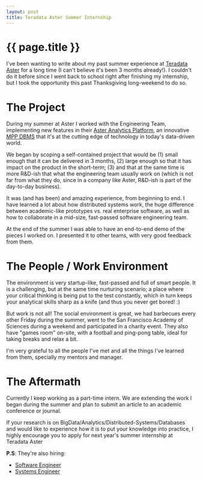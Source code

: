 ```yaml
---
layout: post
title: Teradata Aster Summer Internship
---
```


# {{ page.title }}

I've been wanting to write about my past summer experience at [Teradata Aster][aster] for a long 
time (I can't believe it's been 3 months already!). I couldn't do it before since I went back to 
school right after finishing my internship, but I took the opportunity this past Thanksgiving 
long-weekend to do so.

# The Project

During my summer at Aster I worked with the Engineering Team, implementing new features in their 
[Aster Analytics Platform][ncluster], an innovative [MPP DBMS][mpp] that it's at the cutting edge of 
technology in today's data-driven world.

We began by scoping a self-contained project that would be (1) small enough that it can be delivered 
in 3 months, (2) large enough so that it has impact on the product in the short-term; (3) and that 
at the same time is more R&D-ish that what the engineering team usually work on (which is not far 
from what they do, since in a company like Aster, R&D-ish is part of the day-to-day business).

It was (and has been) and amazing experience, from beginning to end. I have learned a lot about how 
distributed systems work, the huge difference between academic-like prototypes vs. real enterprise 
software, as well as how to collaborate in a mid-size, fast-passed software engineering team.

At the end of the summer I was able to have an end-to-end demo of the pieces I worked on. I 
presented it to other teams, with very good feedback from them.

# The People / Work Environment

The environment is very startup-like, fast-passed and full of smart people. It is a challenging, but 
at the same time nurturing scenario; a place where your critical thinking is being put to the test 
constantly, which in turn keeps your analytical skills sharp as a knife (and thus you never get 
bored! :)

But work is not all! The social environment is great, we had barbecues every other Friday during the 
summer, went to the San Francisco Academy of Sciences during a weekend and participated in a charity 
event. They also have "games room" on-site, with a football and ping-pong table, ideal for taking 
breaks and relax a bit.

I'm very grateful to all the people I've met and all the things I've learned from them, specially my 
mentors and manager.

# The Aftermath

Currently I keep working as a part-time intern. We are extending the work I began during the summer 
and plan to submit an article to an academic conference or journal.

If your research is on BigData/Analytics/Distributed-Systems/Databases and would like to experience 
how it is to put your knowledge into practice, I highly encourage you to apply for next year's 
summer internship at Teradata Aster

**P.S**: They're also hiring:

  * [Software Engineer][eng1]
  * [Systems Engineer][eng2]

[eng1]: http://teradata.referrals.selectminds.com/msg/109358_390189_b3d9d/jobs/100944
[eng2]: http://teradata.referrals.selectminds.com/msg/109358_390189_b3d9d/jobs/101398
[aster]: http://asterdata.com
[ncluster]: http://en.wikipedia.org/wiki/Aster_Data_Systems
[mpp]: http://www.zdnet.com/blog/big-data/mapreduce-and-mpp-two-sides-of-the-big-data-coin/121
